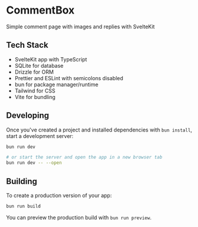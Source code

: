 # CommentBox

Simple comment page with images and replies with SvelteKit

## Tech Stack

- SvelteKit app with TypeScript
- SQLite for database
- Drizzle for ORM
- Prettier and ESLint with semicolons disabled
- bun for package manager/runtime
- Tailwind for CSS
- Vite for bundling


## Developing

Once you've created a project and installed dependencies with `bun install`, start a development server:

```bash
bun run dev

# or start the server and open the app in a new browser tab
bun run dev -- --open
```

## Building

To create a production version of your app:

```bash
bun run build
```

You can preview the production build with `bun run preview`.
